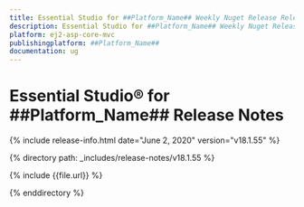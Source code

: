 ```yaml
---
title: Essential Studio for ##Platform_Name## Weekly Nuget Release Release Notes  
description: Essential Studio for ##Platform_Name## Weekly Nuget Release Release Notes  
platform: ej2-asp-core-mvc
publishingplatform: ##Platform_Name##
documentation: ug
---
```


# Essential Studio&reg; for  ##Platform_Name##  Release Notes  

{% include release-info.html date="June 2, 2020"   version="v18.1.55"  %} 

{% directory path: _includes/release-notes/v18.1.55 %}

{% include {{file.url}} %}

{% enddirectory %}
